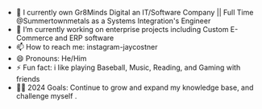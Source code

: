 


- 🏢 I currently own Gr8Minds Digital an IT/Software Company || Full Time @Summertownmetals as a Systems Integration's Engineer
- 🏫 I’m currently working on enterprise projects including Custom E-Commerce and ERP software
- 📫 How to reach me: instagram-jaycostner
- 😄 Pronouns: He/Him
- ⚡ Fun fact: i like playing Baseball, Music, Reading, and Gaming with friends
- 🙌🏼 2024 Goals: Continue to grow and expand my knowledge base, and challenge myself .

